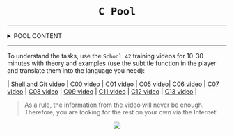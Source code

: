 <h1 align="center"><code>C Pool</code></h1>

-------------------------------------------------- ----------------------------------

<details>
<summary> POOL CONTENT </summary>

-------------------------------------------------- ----------------------------------

- Day 01: Shell00 - Unix command line
- Day 02: Shell01 - Unix command line

- Day 03: C00:
     * ex00 = ft_putchar.c
     * ex01 = ft_print_alphabet.c
     * ex02 = ft_print_reverse_alphabet.c
     * ex03 = ft_print_numbers.c
     * ex04 = ft_is_negative.c
     * ex05 = ft_print_comb.c
     * ex06 = ft_print_comb2.c
     * ex07 = ft_putnbr.c
     * ex08 = ft_print_combn.c

- Day 04: C01:
     * ex00 = ft_ft.c
     * ex01 = ft_ultimate_ft.c
     * ex02 = ft_swap.c
     * ex03 = ft_div_mod.c
     * ex04 = ft_ultimate_div_mod.c
     * ex05 = ft_putstr.c
     * ex06 = ft_strlen.c
     * ex07 = ft_rev_int_tab.c
     * ex08 = ft_sort_int_tab.c
- Day 05-07: Rush00 - Write a program to display individual grids with different sizes.

- Day 08: C02:
     * ex00 = ft_strcpy.c
     * ex01 = ft_strncpy.c
     * ex02 = ft_str_is_alpha.c
     * ex03 = ft_str_is_numeric.c
     * ex04 = ft_str_is_lowercase.c
     * ex05 = ft_str_is_uppercase.c
     * ex06 = ft_str_is_printable.c
     * ex07 = ft_strupcase.c
     * ex08 = ft_strlowcase.c
     * ex09 = ft_strcapitalize.c
     * ex10 = ft_strlcpy.c
     * ex11 = ft_putstr_non_printable.c
     * ex12 = ft_print_memory.c

- Day 09: C03:
     * ex00 = ft_strcmp.c
     * ex01 = ft_strncmp.c
     * ex02 = ft_strcat.c
     * ex03 = ft_strncat.c
     * ex04 = ft_strstr.c
     * ex05 = ft_strlcat.c

- Day 10: C04:
     * ex00 = ft_strlen.c
     * ex01 = ft_putstr.c
     * ex02 = ft_putnbr.c
     * ex03 = ft_atoi.c
     * ex04 = ft_putnbr_base.c
     * ex05 = ft_atoi_base.c

- Day 11: C05:
     * ex00 = ft_iterative_factorial.c
     * ex01 = ft_recursive_factorial.c
     * ex02 = ft_iterative_power.c
     * ex03 = ft_recursive_power.c
     * ex04 = ft_fibonacci.c
     * ex05 = ft_sqrt.c
     * ex06 = ft_is_prime.c
     * ex07 = ft_find_next_prime.c
     * ex08 = ft_ten_queens_puzzle.c

- Day 12-14: Rush01 - Write a program to solve the logic puzzle `skyscapers`.
- Day 15: C06:
     * ex00 = ft_print_program_name.c
     * ex01 = ft_print_params.c
     * ex02 = ft_rev_params.c
     * ex03 = ft_sort_params.c

- Day 16: C07:
     * ex00 = ft_strdup.c
     * ex01 = ft_range.c
     * ex02 = ft_ultimate_range.c
     * ex03 = ft_strjoin.c
     * ex04 = ft_convert_base.c
     * ex05 = ft_split.c

- Day 17: C08:
     * ex00 = ft.h
     * ex01 = ft_boolean.h
     * ex02 = ft_abs.h
     * ex03 = ft_point.h
     * ex04 = ft_strs_to_tab.h | ft_strs_to_tab.c
     * ex05 = ft_show_tab.h | ft_show_tab.c

- Day 18: C09:
     * ex00 = libft_creator.sh | ft_putchar.c | ft_swap.c | ft_putstr.c | ft_strlen.c | ft_strcmp.c
     * ex01 = Makefile
     * ex02 = ft_split.c

- Day 19-21: Rush02.

- Day 22: C10:
     * ex00 = ft_display_file
     * ex01 = ft_cat
     * ex02 = ft_tail
     * ex03 = ft_hexdump

- Day 23: C11:
     * ex00 = ft_foreach.c
     * ex01 = ft_map.c
     * ex02 = ft_any.c
     * ex03 = ft_count_if.c
     * ex04 = ft_is_sort.c
     * ex05 = do-op
     * ex06 = ft_sort_string_tab.c
     * ex07 = ft_advanced_sort_string_tab.c

- Day 24: C12:
     * ex00 = ft_create_elem.c | ft_list.h
     * ex01 = ft_list_push_front.c | ft_list.h
     * ex02 = ft_list_size.c | ft_list.h
     * ex03 = ft_list_last.c | ft_list.h
     * ex04 = ft_list_push_back.c | ft_list.h
     * ex05 = ft_list_push_strs.c | ft_list.h
     * ex06 = ft_list_clear.c | ft_list.h
     * ex07 = ft_list_at.c | ft_list.h
     * ex08 = ft_list_reverse.c
     * ex09 = ft_list_foreach.c | ft_list.h
     * ex10 = ft_list_foreach_if.c | ft_list.h
     * ex11 = ft_list_find.c | ft_list.h
     * ex12 = ft_list_remove_if.c | ft_list.h
     * ex13 = ft_list_merge.c | ft_list.h
     * ex14 = ft_list_sort.c | ft_list.h
     * ex15 = ft_list_reverse_fun.c | ft_list.h
     * ex16 = ft_sorted_list_insert.c | ft_list.h
     * ex17 = ft_sorted_list_merge.c | ft_list.h

- Day 25: C13:
     * ex00 = btree_create_node.c | ft_btree.h
     * ex01 = btree_apply_prefix.c | ft_btree.h
     * ex02 = btree_apply_infix.c | ft_btree.h
     * ex03 = btree_apply_suffix.c | ft_btree.h
     * ex04 = btree_insert_data.c | ft_btree.h
     * ex05 = btree_search_item.c | ft_btree.h
     * ex06 = btree_level_count.c | ft_btree.h
     * ex07 = btree_apply_by_level.c | ft_btree.h

- Final project : BSQ - Write a program that finds the largest square on a given map and displays it.

</details>

-------------------------------------------------- ----------------------------------

To understand the tasks, use the `School 42` training videos for 10-30 minutes with theory and examples (use the subtitle function in the player and translate them into the language you need):

| [Shell and Git video](https://www.youtube.com/playlist?list=PLVQYiy6xNUxxhvwi0PGmXb5isUdVwmsg8) | [C00 video](https://www.youtube.com/playlist?list=PLVQYiy6xNUxz5wbzZn4tfUhF4djgzscB-) | [C01 video](https://www.youtube.com/playlist?list=PLVQYiy6xNUxytsXWxZx6odBJMbRktIHTs) | [C05 video](https://www.youtube.com/playlist?list=PLVQYiy6xNUxxZbeH9b0VC-nC6QsJRw5Ah)| [C06 video](https://www.youtube.com/playlist?list=PLVQYiy6xNUxxDlCkkCX262SI90TsllYUW) | [C07 video](https://www.youtube.com/playlist?list=PLVQYiy6xNUxzNYF00nlmx624twFlamqLt) | [C08 video](https://www.youtube.com/playlist?list=PLVQYiy6xNUxxMI_GiGGb2hxMcd3IwNYRy) | [C09 video](https://www.youtube.com/playlist?list=PLVQYiy6xNUxw6n6q_i8wek6U7t7CeAXhU) | [C11 video](https://www.youtube.com/playlist?list=PLVQYiy6xNUxx8sKygTdqtOPytqN7sb0Vz) | [C12 video](https://www.youtube.com/playlist?list=PLVQYiy6xNUxwmUOmyYSaI6gD1UyfF9MSj) | [C13 video](https://www.youtube.com/playlist?list=PLVQYiy6xNUxzusAgMiybYwkLvuMFbVat9) |

> As a rule, the information from the video will never be enough. Therefore, you are looking for the rest on your own via the Internet!

<p align=center ><img src='./map_of_the_Piscine_C.png'></p>